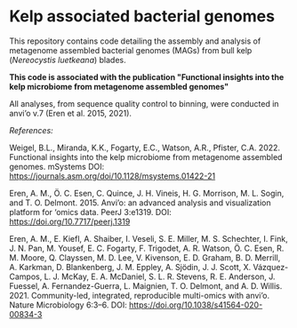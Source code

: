 # **Kelp associated bacterial genomes**
This repository contains code detailing the assembly and analysis of metagenome assembled bacterial genomes (MAGs) from bull kelp (*Nereocystis luetkeana*) blades. 

**This code is associated with the publication "Functional insights into the kelp microbiome from metagenome assembled genomes"**

All analyses, from sequence quality control to binning, were conducted in anvi’o v.7 (Eren et al. 2015, 2021).

*References:*

Weigel, B.L., Miranda, K.K., Fogarty, E.C., Watson, A.R., Pfister, C.A. 2022. Functional insights into the kelp microbiome from metagenome assembled genomes. mSystems DOI: https://journals.asm.org/doi/10.1128/msystems.01422-21

Eren, A. M., Ö. C. Esen, C. Quince, J. H. Vineis, H. G. Morrison, M. L. Sogin, and T. O. Delmont. 2015. Anvi’o: an advanced analysis and visualization platform for ‘omics data. PeerJ 3:e1319. DOI: https://doi.org/10.7717/peerj.1319

Eren, A. M., E. Kiefl, A. Shaiber, I. Veseli, S. E. Miller, M. S. Schechter, I. Fink, J. N. Pan, M. Yousef, E. C. Fogarty, F. Trigodet, A. R. Watson, Ö. C. Esen, R. M. Moore, Q. Clayssen, M. D. Lee, V. Kivenson, E. D. Graham, B. D. Merrill, A. Karkman, D. Blankenberg, J. M. Eppley, A. Sjödin, J. J. Scott, X. Vázquez-Campos, L. J. McKay, E. A. McDaniel, S. L. R. Stevens, R. E. Anderson, J. Fuessel, A. Fernandez-Guerra, L. Maignien, T. O. Delmont, and A. D. Willis. 2021. Community-led, integrated, reproducible multi-omics with anvi’o. Nature Microbiology 6:3–6. DOI: https://doi.org/10.1038/s41564-020-00834-3
